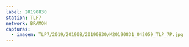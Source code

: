 ```yaml
---
label: 20190830
station: TLP7
network: BRAMON
capturas:
  - imagem: TLP7/2019/201908/20190830/M20190831_042059_TLP_7P.jpg
---
```

